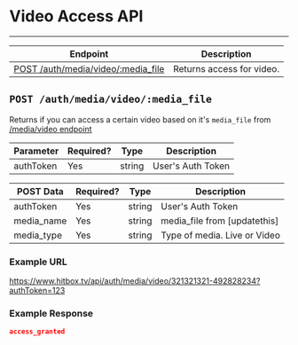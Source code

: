 # Video Access API
***

| Endpoint | Description |
| ---- | --------------- |
| [POST /auth/media/video/:media_file](/auth/media.md#post-authmediavideomedia_file) | Returns access for video. |

## `POST /auth/media/video/:media_file`

Returns if you can access a certain video based on it's `media_file` from [/media/video endpoint](media/video.md#get-mediavideouserlist)

| Parameter | Required? | Type | Description |
| --- | --- | --- | --- |
| authToken | Yes | string | User's Auth Token |

| POST Data | Required? | Type | Description |
| --- | --- | --- | --- |
| authToken | Yes | string | User's Auth  Token |
| media_name | Yes | string | media_file from [updatethis] |
| media_type | Yes | string | Type of media. Live or Video |

### Example URL

https://www.hitbox.tv/api/auth/media/video/321321321-492828234?authToken=123

### Example Response 

```json
access_granted
```
